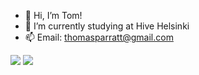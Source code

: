 - 👋 Hi, I’m Tom!
- 🌱 I’m currently studying at Hive Helsinki
- 📫 Email: thomasparratt@gmail.com

[![](https://skillicons.dev/icons?i=c,cpp,javascript,react,vscode,bash,linux&perline=4)](https://skillicons.dev)  ![](https://github-readme-stats.vercel.app/api/top-langs/?username=ThomasParratt&theme=light&hide_border=true&include_all_commits=false&count_private=false&layout=compact)

<!---
ThomasParratt/ThomasParratt is a ✨ special ✨ repository because its `README.md` (this file) appears on your GitHub profile.
You can click the Preview link to take a look at your changes.
--->
